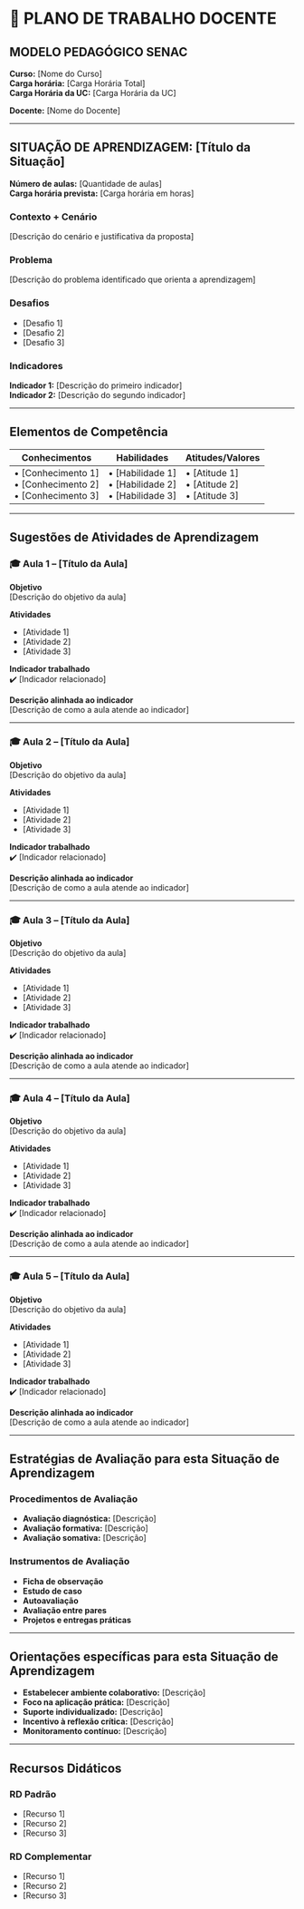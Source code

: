 # 📘 PLANO DE TRABALHO DOCENTE  

## MODELO PEDAGÓGICO SENAC  

**Curso:** [Nome do Curso]  
**Carga horária:** [Carga Horária Total]  
**Carga Horária da UC:** [Carga Horária da UC]  

**Docente:** [Nome do Docente]  

---

## SITUAÇÃO DE APRENDIZAGEM: [Título da Situação]  

**Número de aulas:** [Quantidade de aulas]  
**Carga horária prevista:** [Carga horária em horas]  

### Contexto + Cenário  
[Descrição do cenário e justificativa da proposta]  

### Problema  
[Descrição do problema identificado que orienta a aprendizagem]  

### Desafios  
- [Desafio 1]  
- [Desafio 2]  
- [Desafio 3]  

### Indicadores  
**Indicador 1:** [Descrição do primeiro indicador]  
**Indicador 2:** [Descrição do segundo indicador]  

---

## Elementos de Competência  

| Conhecimentos | Habilidades | Atitudes/Valores |
|---------------|-------------|------------------|
| • [Conhecimento 1]<br>• [Conhecimento 2]<br>• [Conhecimento 3] | • [Habilidade 1]<br>• [Habilidade 2]<br>• [Habilidade 3] | • [Atitude 1]<br>• [Atitude 2]<br>• [Atitude 3] |

---

## Sugestões de Atividades de Aprendizagem  

### 🎓 Aula 1 – [Título da Aula]  
**Objetivo**  
[Descrição do objetivo da aula]  

**Atividades**  
- [Atividade 1]  
- [Atividade 2]  
- [Atividade 3]  

**Indicador trabalhado**  
✔️ [Indicador relacionado]  

**Descrição alinhada ao indicador**  
[Descrição de como a aula atende ao indicador]  

---

### 🎓 Aula 2 – [Título da Aula]  
**Objetivo**  
[Descrição do objetivo da aula]  

**Atividades**  
- [Atividade 1]  
- [Atividade 2]  
- [Atividade 3]  

**Indicador trabalhado**  
✔️ [Indicador relacionado]  

**Descrição alinhada ao indicador**  
[Descrição de como a aula atende ao indicador]  

---

### 🎓 Aula 3 – [Título da Aula]  
**Objetivo**  
[Descrição do objetivo da aula]  

**Atividades**  
- [Atividade 1]  
- [Atividade 2]  
- [Atividade 3]  

**Indicador trabalhado**  
✔️ [Indicador relacionado]  

**Descrição alinhada ao indicador**  
[Descrição de como a aula atende ao indicador]  

---

### 🎓 Aula 4 – [Título da Aula]  
**Objetivo**  
[Descrição do objetivo da aula]  

**Atividades**  
- [Atividade 1]  
- [Atividade 2]  
- [Atividade 3]  

**Indicador trabalhado**  
✔️ [Indicador relacionado]  

**Descrição alinhada ao indicador**  
[Descrição de como a aula atende ao indicador]  

---

### 🎓 Aula 5 – [Título da Aula]  
**Objetivo**  
[Descrição do objetivo da aula]  

**Atividades**  
- [Atividade 1]  
- [Atividade 2]  
- [Atividade 3]  

**Indicador trabalhado**  
✔️ [Indicador relacionado]  

**Descrição alinhada ao indicador**  
[Descrição de como a aula atende ao indicador]  

---

## Estratégias de Avaliação para esta Situação de Aprendizagem  

### Procedimentos de Avaliação  
- **Avaliação diagnóstica:** [Descrição]  
- **Avaliação formativa:** [Descrição]  
- **Avaliação somativa:** [Descrição]  

### Instrumentos de Avaliação  
- **Ficha de observação**  
- **Estudo de caso**  
- **Autoavaliação**  
- **Avaliação entre pares**  
- **Projetos e entregas práticas**  

---

## Orientações específicas para esta Situação de Aprendizagem  

- **Estabelecer ambiente colaborativo:** [Descrição]  
- **Foco na aplicação prática:** [Descrição]  
- **Suporte individualizado:** [Descrição]  
- **Incentivo à reflexão crítica:** [Descrição]  
- **Monitoramento contínuo:** [Descrição]  

---

## Recursos Didáticos  

### RD Padrão  
- [Recurso 1]  
- [Recurso 2]  
- [Recurso 3]  

### RD Complementar  
- [Recurso 1]  
- [Recurso 2]  
- [Recurso 3]  
